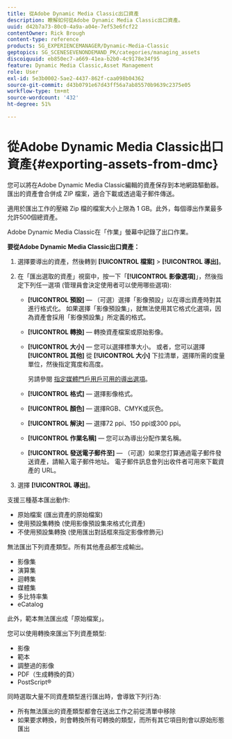 ```yaml
---
title: 從Adobe Dynamic Media Classic出口資產
description: 瞭解如何從Adobe Dynamic Media Classic出口資產。
uuid: d42b7a73-80c0-4a9a-a04e-7ef53e6fcf22
contentOwner: Rick Brough
content-type: reference
products: SG_EXPERIENCEMANAGER/Dynamic-Media-Classic
geptopics: SG_SCENESEVENONDEMAND_PK/categories/managing_assets
discoiquuid: eb850ec7-a669-41ea-b2b0-4c9178e34f95
feature: Dynamic Media Classic,Asset Management
role: User
exl-id: 5e3b0002-5ae2-4437-862f-caa098b04362
source-git-commit: d43b0791e67d43ff56a7ab85570b9639c2375e05
workflow-type: tm+mt
source-wordcount: '432'
ht-degree: 51%

---
```


# 從Adobe Dynamic Media Classic出口資產{#exporting-assets-from-dmc}

您可以將在Adobe Dynamic Media Classic編輯的資產保存到本地網路驅動器。 匯出的資產會合併成 ZIP 檔案，適合下載或透過電子郵件傳送。

適用於匯出工作的壓縮 Zip 檔的檔案大小上限為 1 GB。此外，每個導出作業最多允許500個總資產。

Adobe Dynamic Media Classic在「作業」螢幕中記錄了出口作業。

**要從Adobe Dynamic Media Classic出口資產：**

1. 選擇要導出的資產，然後轉到 **[!UICONTROL 檔案]** > **[!UICONTROL 導出]**。
1. 在「匯出選取的資產」視窗中，按一下「**[!UICONTROL 影像選項]**」，然後指定下列任一選項 (管理員會決定使用者可以使用哪些選項):

   * **[!UICONTROL 預設]**  — （可選）選擇「影像預設」以在導出資產時對其進行格式化。 如果選擇「影像預設集」，就無法使用其它格式化選項，因為資產會採用「影像預設集」所定義的格式。

   * **[!UICONTROL 轉換]**  — 轉換資產檔案或原始影像。

   * **[!UICONTROL 大小]**  — 您可以選擇標準大小。 或者，您可以選擇 **[!UICONTROL 其他]** 從 **[!UICONTROL 大小]** 下拉清單，選擇所需的度量單位，然後指定寬度和高度。

      另請參閱 [指定媒體門戶用戶可用的導出選項](specifying-export-options-available-media.md#specifying_export_options_available_to_media_portal_users)。

   * **[!UICONTROL 格式]**  — 選擇影像格式。

   * **[!UICONTROL 顏色]**  — 選擇RGB、CMYK或灰色。

   * **[!UICONTROL 解決]**  — 選擇72 ppi、150 ppi或300 ppi。

   * **[!UICONTROL 作業名稱]**  — 您可以為導出分配作業名稱。

   * **[!UICONTROL 發送電子郵件至]**  — （可選）如果您打算通過電子郵件發送資產，請輸入電子郵件地址。 電子郵件訊息會列出收件者可用來下載資產的 URL。

1. 選擇 **[!UICONTROL 導出]**。

支援三種基本匯出動作:

* 原始檔案 (匯出資產的原始檔案)
* 使用預設集轉換 (使用影像預設集來格式化資產)
* 不使用預設集轉換 (使用匯出對話框來指定影像修飾元)

無法匯出下列資產類型。所有其他產品都生成輸出。

* 影像集
* 演算集
* 迴轉集
* 媒體集
* 多比特率集
* eCatalog

此外，範本無法匯出成「原始檔案」。

您可以使用轉換來匯出下列資產類型:

* 影像
* 範本
* 調整過的影像
* PDF（生成轉換的頁）
* PostScript®

同時選取大量不同資產類型進行匯出時，會導致下列行為:

* 所有無法匯出的資產類型都會在送出工作之前從清單中移除
* 如果要求轉換，則會轉換所有可轉換的類型，而所有其它項目則會以原始形態匯出

